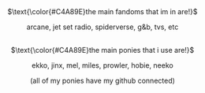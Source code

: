 ## 
<p align="center">
$\text{\color{#C4A89E}the main fandoms that im in are!}$

<p align="center">
  arcane, jet set radio, spiderverse, g&b, tvs, etc

## 
<p align="center">
$\text{\color{#C4A89E}the main ponies that i use are!}$

<p align="center">
  ekko, jinx, mel, miles, prowler, hobie, neeko

<p align="center"> 
(all of my ponies have my github connected)

